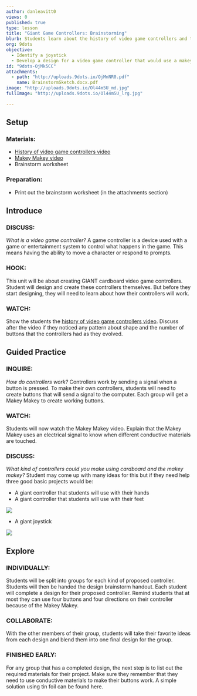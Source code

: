 ```yaml
---
author: danleavitt0
views: 0
published: true
type: lesson
title: "Giant Game Controllers: Brainstorming"
blurb: Students learn about the history of video game controllers and then brainstorm a design for their own super sized cardboard controller.
org: 9dots
objective: 
  - Identify a joystick
  - Develop a design for a video game controller that would use a makey makey
id: "9dots-OjMk5CC"
attachments: 
  - path: "http://uploads.9dots.io/OjMnNR0.pdf"
    name: BrainstormSketch.docx.pdf
image: "http://uploads.9dots.io/Ol44m5U_md.jpg"
fullImage: "http://uploads.9dots.io/Ol44m5U_lrg.jpg"

---
```


## Setup

### Materials:

- [History of video game controllers video](https://www.youtube.com/watch?v=5-r9EH6R1k4)
- [Makey Makey video](http://www.youtube.com/watch?v=rfQqh7iCcOU)
- Brainstorm worksheet

### Preparation:

- Print out the brainstorm worksheet (in the attachments section)

## Introduce

### DISCUSS:
_What is a video game controller?_
A game controller is a device used with a game or entertainment system to control what happens in the game. This means having the ability to move a character or respond to prompts.

### HOOK:
This unit will be about creating GIANT cardboard video game controllers. Student will design and create these controllers themselves. But before they start designing, they will need to learn about how their controllers will work.

### WATCH:
Show the students the [history of video game controllers video](https://www.youtube.com/watch?v=5-r9EH6R1k4). Discuss after the video if they noticed any pattern about shape and the number of buttons that the controllers had as they evolved.

## Guided Practice

### INQUIRE:
_How do controllers work?_
Controllers work by sending a signal when a button is pressed. To make their own controllers, students will need to create buttons that will send a signal to the computer. Each group will get a Makey Makey to create working buttons.

### WATCH:
Students will now watch the Makey Makey video. Explain that the Makey Makey uses an electrical signal to know when different conductive materials are touched.

### DISCUSS:
_What kind of controllers could you make using cardboard and the makey makey?_
Student may come up with many ideas for this but if they need help three good basic projects would be:

- A giant controller that students will use with their hands
- A giant controller that students will use with their feet

![](http://uploads.9dots.io/OjMlUB1_md.jpg) 

- A giant joystick

![](http://uploads.9dots.io/OjMlX21_md.jpg) 

## Explore

### INDIVIDUALLY:
Students will be split into groups for each kind of proposed controller. Students will then be handed the design brainstorm handout. Each student will complete a design for their proposed controller. Remind students that at most they can use four buttons and four directions on their controller because of the Makey Makey.

### COLLABORATE:
With the other members of their group, students will take their favorite ideas from each design and blend them into one final design for the group.

### FINISHED EARLY:
For any group that has a completed design, the next step is to list out the required materials for their project. Make sure they remember that they need to use conductive materials to make their buttons work. A simple solution using tin foil can be found here.
